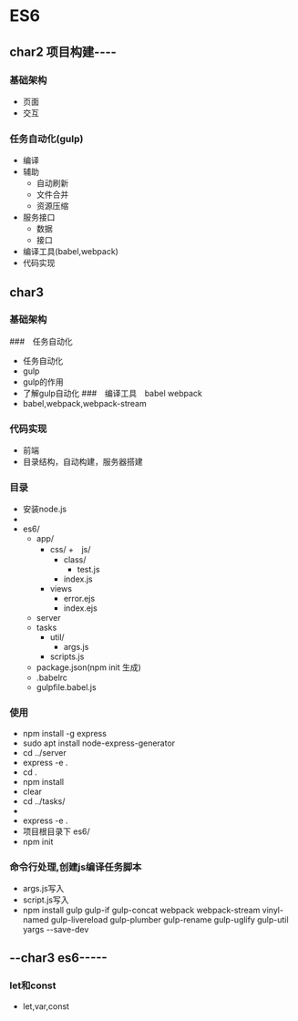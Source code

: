 # ES6
## char2 项目构建----
###   基础架构
+   页面
+   交互
###   任务自动化(gulp)
+   编译
+   辅助
    +   自动刷新
    +   文件合并
    +   资源压缩
+   服务接口
    +   数据
    +   接口
+   编译工具(babel,webpack)
+   代码实现
## char3 
### 基础架构  
###　任务自动化
+   任务自动化
+   gulp
+   gulp的作用
+   了解gulp自动化
###　编译工具　babel webpack
+   babel,webpack,webpack-stream
###  代码实现
+   前端
+   目录结构，自动构建，服务器搭建
### 目录
+   安装node.js
+   
+   es6/
    +   app/
        + css/
        +　js/
            +   class/
                +   test.js
            +   index.js
        +   views
            +   error.ejs
            +   index.ejs
    +   server 
    +   tasks
        +   util/
            +   args.js
        +   scripts.js
    +   package.json(npm init 生成)
    +   .babelrc
    +   gulpfile.babel.js
### 使用
+   npm install -g express
+   sudo apt install node-express-generator
+   cd ../server
+   express -e .
+   cd .
+   npm install
+   clear
+   cd ../tasks/
+   
+   express -e .
+   项目根目录下 es6/
+   npm init 
###  命令行处理,创建js编译任务脚本
+   args.js写入
+   script.js写入
+   npm install gulp gulp-if gulp-concat webpack webpack-stream vinyl-named gulp-livereload gulp-plumber gulp-rename gulp-uglify gulp-util yargs --save-dev
## --char3 es6-----
### let和const
+   let,var,const 

